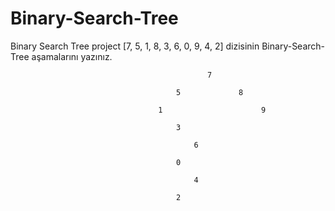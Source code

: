 # Binary-Search-Tree
Binary Search Tree project
[7, 5, 1, 8, 3, 6, 0, 9, 4, 2] dizisinin Binary-Search-Tree aşamalarını yazınız.

                                                7
                                                
                                         5             8
                                            
                                     1                      9
                                     
                                         3
                                            
                                             6 
                                             
                                         0
                                         
                                             4
                                           
                                         2
